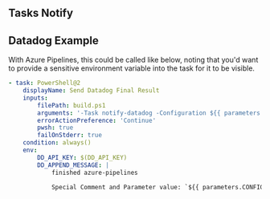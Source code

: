 ## Tasks Notify


## Datadog Example

With Azure Pipelines, this could be called like below, noting that you'd want to provide a sensitive environment variable into the task for it to be visible.

```yaml
- task: PowerShell@2
    displayName: Send Datadog Final Result
    inputs:
        filePath: build.ps1
        arguments: '-Task notify-datadog -Configuration ${{ parameters.CONFIGURATION }}'
        errorActionPreference: 'Continue'
        pwsh: true
        failOnStderr: true
    condition: always()
    env:
        DD_API_KEY: $(DD_API_KEY)
        DD_APPEND_MESSAGE: |
            finished azure-pipelines

            Special Comment and Parameter value: `${{ parameters.CONFIGURATION }}`
```
